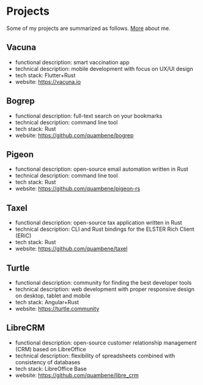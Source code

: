 # Projects

Some of my projects are summarized as follows. [More](/about.md) about me.

## Vacuna

- functional description: smart vaccination app
- technical description: mobile development with focus on UX/UI design
- tech stack: Flutter+Rust
- website: <https://vacuna.io>

## Bogrep

- functional description: full-text search on your bookmarks
- technical description: command line tool
- tech stack: Rust
- website: <https://github.com/quambene/bogrep>

## Pigeon

- functional description: open-source email automation written in Rust
- technical description: command line tool
- tech stack: Rust
- website: <https://github.com/quambene/pigeon-rs>

## Taxel

- functional description: open-source tax application written in Rust
- technical description: CLI and Rust bindings for the ELSTER Rich Client (ERiC)
- tech stack: Rust
- website: <https://github.com/quambene/taxel>

## Turtle

- functional description: community for finding the best developer tools
- technical description: web development with proper responsive design on desktop, tablet and mobile
- tech stack: Angular+Rust
- website: <https://turtle.community>

## LibreCRM

- functional description: open-source customer relationship management (CRM) based on LibreOffice
- technical description: flexibility of spreadsheets combined with consistency of databases
- tech stack: LibreOffice Base
- website: <https://github.com/quambene/libre_crm>
